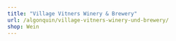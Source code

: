 ```yaml
---
title: "Village Vitners Winery & Brewery"
url: /algonquin/village-vitners-winery-und-brewery/
shop: Wein
---
```

